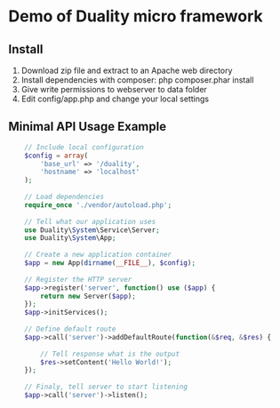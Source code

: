 Demo of Duality micro framework
===============================

Install
-------

1. Download zip file and extract to an Apache web directory
2. Install dependencies with composer: php composer.phar install
3. Give write permissions to webserver to data folder
4. Edit config/app.php and change your local settings

Minimal API Usage Example
-------------

```php
	// Include local configuration
    $config = array(
        'base_url' => '/duality',
        'hostname' => 'localhost'
    );
        
    // Load dependencies
	require_once './vendor/autoload.php';
        
    // Tell what our application uses
    use Duality\System\Service\Server;
    use Duality\System\App;
      
    // Create a new application container
    $app = new App(dirname(__FILE__), $config);
     
    // Register the HTTP server
    $app->register('server', function() use ($app) {
        return new Server($app); 
    });
    $app->initServices();
     
    // Define default route
    $app->call('server')->addDefaultRoute(function(&$req, &$res) {
       
        // Tell response what is the output
        $res->setContent('Hello World!');
    });
        
    // Finaly, tell server to start listening
    $app->call('server')->listen();
```
